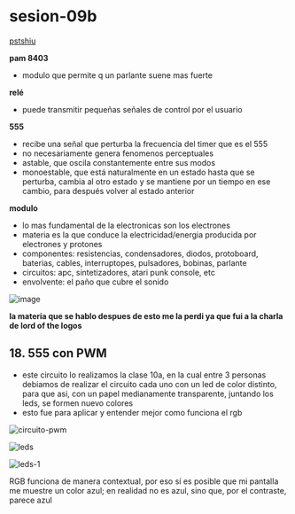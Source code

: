 # sesion-09b

[pstshiu](https://patshiu.com)

__pam 8403__
- modulo que permite q un parlante suene mas fuerte

__relé__
- puede transmitir pequeñas señales de control por el usuario

__555__
- recibe una señal que perturba la frecuencia del timer que es el 555
- no necesariamente genera fenomenos perceptuales
- astable, que oscila constantemente entre sus modos
- monoestable, que está naturalmente en un estado hasta que se perturba, cambia al otro estado y se mantiene por un tiempo en ese cambio, para después volver al estado anterior

__modulo__
- lo mas fundamental de la electronicas son los electrones
- materia es la que conduce la electricidad/energia producida por electrones y protones
- componentes: resistencias, condensadores, diodos, protoboard, baterias, cables, interruptopes, pulsadores, bobinas, parlante
- circuitos: apc, sintetizadores, atari punk console, etc
- envolvente: el paño que cubre el sonido

![image](https://github.com/user-attachments/assets/f73aa3fa-e790-40d2-b409-6e1e28152e8c)

__la materia que se hablo despues de esto me la perdi ya que fui a la charla de lord of the logos__

## 18. 555 con PWM

- este circuito lo realizamos la clase 10a, en la cual entre 3 personas debiamos de realizar el circuito cada uno con un led de color distinto, para que asi, con un papel medianamente transparente, juntando los leds, se formen nuevo colores
- esto fue para aplicar y entender mejor como funciona el rgb
  
![circuito-pwm](https://github.com/user-attachments/assets/b25e4bb4-f962-4141-8e13-48e6f1524167)

![leds](https://github.com/user-attachments/assets/7a9b31b7-aeec-4a31-be1b-4b990d63302a)

![leds-1](https://github.com/user-attachments/assets/666dac0f-b6c7-453a-8907-038f49fd21bb)

RGB funciona de manera contextual, por eso sí es posible que mi pantalla me muestre un color azul; en realidad no es azul, sino que, por el contraste, parece azul

